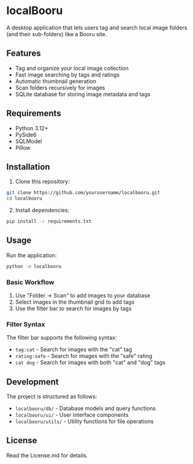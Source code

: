 # localBooru
A desktop application that lets users tag and search local image folders (and their sub-folders) like a Booru site.

## Features
- Tag and organize your local image collection
- Fast image searching by tags and ratings
- Automatic thumbnail generation
- Scan folders recursively for images
- SQLite database for storing image metadata and tags

## Requirements
- Python 3.12+
- PySide6
- SQLModel
- Pillow

## Installation

1. Clone this repository:
```bash
git clone https://github.com/yourusername/localbooru.git
cd localbooru
```

2. Install dependencies:
```bash
pip install -r requirements.txt
```

## Usage

Run the application:
```bash
python -m localbooru
```

### Basic Workflow

1. Use "Folder → Scan" to add images to your database
2. Select images in the thumbnail grid to add tags
3. Use the filter bar to search for images by tags

### Filter Syntax

The filter bar supports the following syntax:
- `tag:cat` - Search for images with the "cat" tag
- `rating:safe` - Search for images with the "safe" rating
- `cat dog` - Search for images with both "cat" and "dog" tags

## Development

The project is structured as follows:

- `localbooru/db/` - Database models and query functions
- `localbooru/ui/` - User interface components
- `localbooru/utils/` - Utility functions for file operations

## License
Read the License.md for details.
